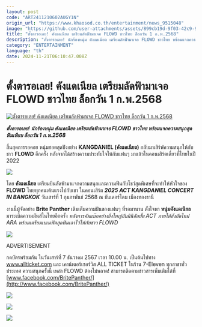```yaml
---
layout: post
code: "ART2411210602AUGY1N"
origin_url: "https://www.khaosod.co.th/entertainment/news_9515048"
image: "https://github.com/user-attachments/assets/899cb19d-9f03-42c9-9e93-9fffa6681f94"
title: "ตั้งตารอเลย! คังแดเนียล เตรียมลัดฟ้ามาเจอ FLOWD ชาวไทย ล็อกวัน 1 ก.พ.2568"
description: "ตั้งตารอเลย! นักร้องหนุ่ม คังแดเนียล เตรียมลัดฟ้ามาเจอ FLOWD ชาวไทย พร้อมแจกความสนุกสุดฟินเพียบ ล็อกวัน 1 ก.พ.2568"
category: "ENTERTAINMENT"
language: "th"
date: 2024-11-21T06:10:47.008Z
---
```


# ตั้งตารอเลย! คังแดเนียล เตรียมลัดฟ้ามาเจอ FLOWD ชาวไทย ล็อกวัน 1 ก.พ.2568

[![ตั้งตารอเลย! คังแดเนียล เตรียมลัดฟ้ามาเจอ FLOWD ชาวไทย ล็อกวัน 1 ก.พ.2568](https://www.khaosod.co.th/wpapp/uploads/2024/11/kangddd111.jpg "ตั้งตารอเลย! คังแดเนียล เตรียมลัดฟ้ามาเจอ FLOWD ชาวไทย ล็อกวัน 1 ก.พ.2568")](https://www.khaosod.co.th/wpapp/uploads/2024/11/kangddd111.jpg)

_**ตั้งตารอเลย! นักร้องหนุ่ม คังแดเนียล เตรียมลัดฟ้ามาเจอ FLOWD ชาวไทย พร้อมแจกความสนุกสุดฟินเพียบ ล็อกวัน 1 ก.พ.2568**_

สิ้นสุดการรอคอย หนุ่มฮอตสุดปังอย่าง **KANGDANIEL (คังแดเนียล)** กลับมาเสิร์ฟความสนุกให้กับชาว **FLOWD** อีกครั้ง หลังจากได้สร้างความประทับใจให้กับแฟนๆ มาแล้วในคอนเสิร์ตเดี่ยวที่ไทยในปี 2022

[![](https://www.khaosod.co.th/wpapp/uploads/2024/11/55555555555-1.jpg)](https://www.khaosod.co.th/wpapp/uploads/2024/11/55555555555-1.jpg)

โดย **คังแดเนียล** เตรียมบินลัดฟ้ามาแจกความสนุกและความฟินกับโชว์สุดพิเศษที่จะทำให้หัวใจของ **FLOWD** ไทยทุกคนเต้นแรงไปกับเขา ในคอนเสิร์ต _**2025 ACT KANGDANIEL CONCERT IN BANGKOK**_ วันเสาร์ที่ 1 กุมภาพันธ์ 2568 ณ ธันเดอร์โดม เมืองทองธานี

งานนี้ผู้จัดอย่าง **Brite Panther** เติมเต็มความฝันของแฟนๆ ที่รอมานาน ตั้งใจพา **หนุ่มคังแดเนียล** มาระเบิดความมันส์ในไทยอีกครั้ง _หลังการคัมแบ๊กอย่างยิ่งใหญ่กับมินิอัลบั้ม ACT ภายใต้สังกัดใหม่ ARA พร้อมเตรียมเบเนฟิตสุดฟินเอาไว้ให้กับชาว FLOWD_

[![](https://www.khaosod.co.th/wpapp/uploads/2024/11/66666666666666-2.jpg)](https://www.khaosod.co.th/wpapp/uploads/2024/11/66666666666666-2.jpg)

ADVERTISEMENT

กดบัตรพร้อมกัน ในวันเสาร์ที่ 7 ธันวาคม 2567 เวลา 10.00 น. เป็นต้นไปทาง www.allticket.com และ เคาน์เตอร์เซอร์วิส ALL TICKET ในร้าน 7-Eleven ทุกสาขาทั่วประเทศ ความสนุกครั้งนี้ เหล่า FLOWD ต้องไม่พลาด! สามารถติดตามข่าวสารเพิ่มเติมได้ที่ [www.facebook.com/BritePanther/](http://www.facebook.com/BritePanther/)

[![](https://www.khaosod.co.th/wpapp/uploads/2024/11/22222222222-1.jpg)](https://www.khaosod.co.th/wpapp/uploads/2024/11/22222222222-1.jpg)

[![](https://www.khaosod.co.th/wpapp/uploads/2024/11/1111111111-1.jpg)](https://www.khaosod.co.th/wpapp/uploads/2024/11/1111111111-1.jpg)

[![](https://www.khaosod.co.th/wpapp/uploads/2024/11/3333333333333-5.jpg)](https://www.khaosod.co.th/wpapp/uploads/2024/11/3333333333333-5.jpg)
